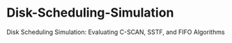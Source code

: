 # Disk-Scheduling-Simulation
Disk Scheduling Simulation: Evaluating C-SCAN, SSTF, and FIFO Algorithms
